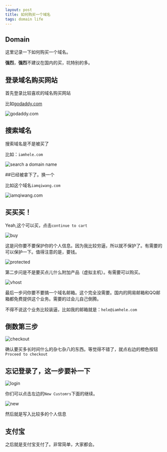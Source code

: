 ```yaml
---
layout: post
title: 如何购买一个域名
tags: domain life
---
```


## Domain

这里记录一下如何购买一个域名。

**强烈**，**强烈**不建议在国内的买，坑特别的多。

## 登录域名购买网站

首先登录比较喜欢的域名购买网站

比如[godaddy.com](http://godaddy.com)

![godaddy.com](http://cdn.iamhele.com/github.io/images/buyADomainName/webbuild01.png)

## 搜索域名

搜索域名是不是被买了

比如：`iamhele.com`

![search a domain name](http://cdn.iamhele.com/github.io/images/buyADomainName/webbuild02.png)

##已经被拿下了。换一个

比如这个域名`iamqiwang.com`

![iamqiwang.com](http://cdn.iamhele.com/github.io/images/buyADomainName/webbuild03.png)

## 买买买！

Yeah,这个可以买，点击`continue to cart`

![buy](http://cdn.iamhele.com/github.io/images/buyADomainName/webbuild04.png)

这是问你要不要保护你的个人信息。因为我比较穷逼，所以就不保护了。有需要的可以保护一下。值得注意的是，要钱。

![protected](http://cdn.iamhele.com/github.io/images/buyADomainName/webbuild05.png)

第二步问是不是要买点儿什么附加产品（虚拟主机）。有需要可以购买。

![vhost](http://cdn.iamhele.com/github.io/images/buyADomainName/webbuild06.png)

最后一步问你要不要搞一个域名邮箱。这个完全没需要。国内的网易邮箱和QQ邮箱都免费提供这个业务。需要的过会儿自己倒腾。

不得不说这个业务比较装逼，比如我的邮箱就是：`hele@iamhele.com`

## 倒数第三步

![checkout](http://cdn.iamhele.com/github.io/images/buyADomainName/webbuild07.png)

确认要买多长时间什么的杂七杂八的东西。等觉得不错了，就点右边的橙色按钮`Proceed to checkout`

## 忘记登录了，这一步要补一下

![login](http://cdn.iamhele.com/github.io/images/buyADomainName/webbuild08.png)

你们可以点击左边的`New Customrs`下面的继续。

![new](http://cdn.iamhele.com/github.io/images/buyADomainName/webbuild09.png)

然后就是写入比较多的个人信息

## 支付宝

之后就是支付宝支付了。非常简单，大家都会。